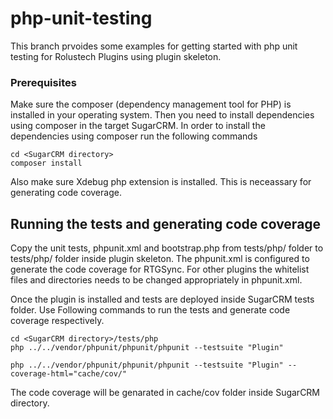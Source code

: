# php-unit-testing

This branch prvoides some examples for getting started with php unit testing for Rolustech Plugins using plugin skeleton.

### Prerequisites

Make sure the composer (dependency management tool for PHP) is installed in your operating system. Then you need to install dependencies using composer in the target SugarCRM. In order to install the dependencies using composer run the following commands


```
cd <SugarCRM directory>
composer install
```

Also make sure Xdebug php extension is installed. This is neceassary for generating code coverage.

## Running the tests and generating code coverage

Copy the unit tests, phpunit.xml and bootstrap.php from tests/php/ folder to tests/php/ folder inside plugin skeleton. The phpunit.xml is configured to generate the code coverage for RTGSync. For other plugins the whitelist files and directories needs to be changed appropriately in phpunit.xml.

Once the plugin is installed and tests are deployed inside SugarCRM tests folder. Use Following commands to run the tests and generate code coverage respectively.



```
cd <SugarCRM directory>/tests/php
php ../../vendor/phpunit/phpunit/phpunit --testsuite "Plugin"

php ../../vendor/phpunit/phpunit/phpunit --testsuite "Plugin" --coverage-html="cache/cov/"
```
The code coverage will be genarated in cache/cov folder inside SugarCRM directory.
